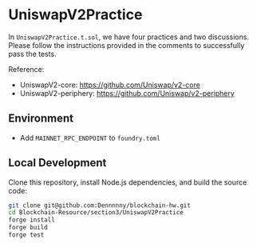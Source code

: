 # UniswapV2Practice
In `UniswapV2Practice.t.sol`, we have four practices and two discussions. Please follow the instructions provided in the comments to successfully pass the tests.

Reference:
- UniswapV2-core: https://github.com/Uniswap/v2-core
- UniswapV2-periphery: https://github.com/Uniswap/v2-periphery

## Environment
- Add `MAINNET_RPC_ENDPOINT` to `foundry.toml`

## Local Development
Clone this repository, install Node.js dependencies, and build the source code:

```bash
git clone git@github.com:Dennnnny/blockchain-hw.git
cd Blockchain-Resource/section3/UniswapV2Practice
forge install
forge build
forge test
```

